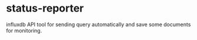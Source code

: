 # status-reporter
influxdb API tool for sending query automatically and save some documents for monitoring. 
